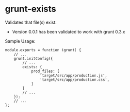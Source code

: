 grunt-exists
============

Validates that file(s) exist.

* Version 0.0.1 has been validated to work with grunt 0.3.x

Sample Usage:

    module.exports = function (grunt) {
        // ...
        grunt.initConfig({
            // ...
            exists: {
                prod_files: [
                    'target/src/app/production.js',
                    'target/src/app/production.css',
                ]
            }
            // ...
        });
        // ...
    };
